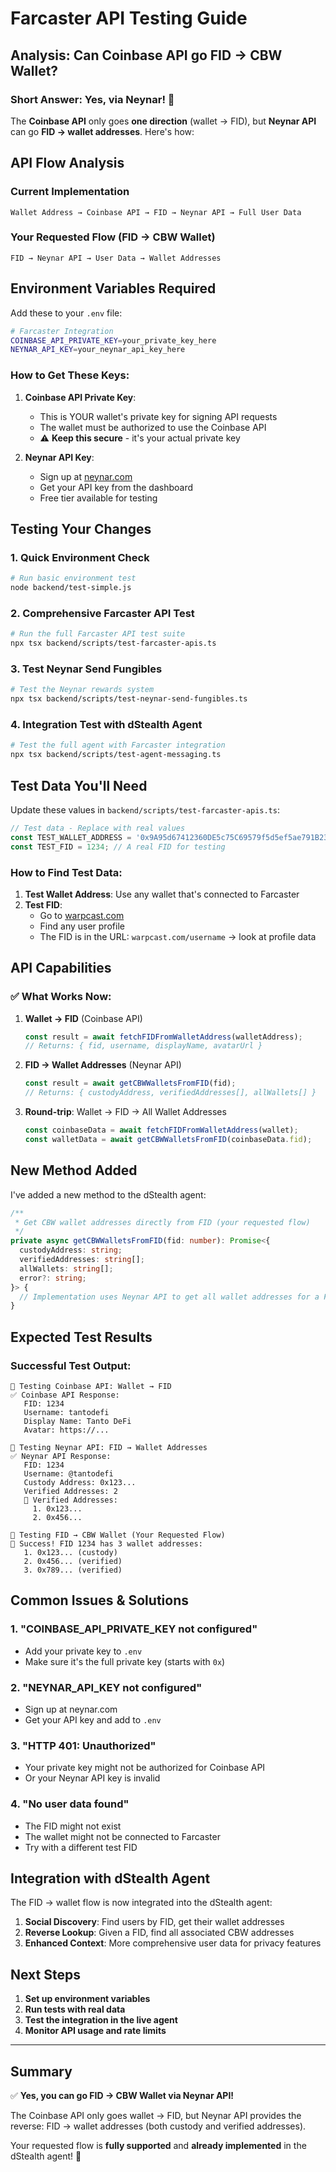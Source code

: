 # Farcaster API Testing Guide

## Analysis: Can Coinbase API go FID → CBW Wallet?

### **Short Answer: Yes, via Neynar! 🎉**

The **Coinbase API** only goes **one direction** (wallet → FID), but **Neynar API** can go **FID → wallet addresses**. Here's how:

## API Flow Analysis

### Current Implementation
```
Wallet Address → Coinbase API → FID → Neynar API → Full User Data
```

### Your Requested Flow (FID → CBW Wallet)
```
FID → Neynar API → User Data → Wallet Addresses
```

## Environment Variables Required

Add these to your `.env` file:

```bash
# Farcaster Integration
COINBASE_API_PRIVATE_KEY=your_private_key_here
NEYNAR_API_KEY=your_neynar_api_key_here
```

### How to Get These Keys:

1. **Coinbase API Private Key**: 
   - This is YOUR wallet's private key for signing API requests
   - The wallet must be authorized to use the Coinbase API
   - ⚠️ **Keep this secure** - it's your actual private key

2. **Neynar API Key**:
   - Sign up at [neynar.com](https://neynar.com)
   - Get your API key from the dashboard
   - Free tier available for testing

## Testing Your Changes

### 1. Quick Environment Check
```bash
# Run basic environment test
node backend/test-simple.js
```

### 2. Comprehensive Farcaster API Test
```bash
# Run the full Farcaster API test suite
npx tsx backend/scripts/test-farcaster-apis.ts
```

### 3. Test Neynar Send Fungibles
```bash
# Test the Neynar rewards system
npx tsx backend/scripts/test-neynar-send-fungibles.ts
```

### 4. Integration Test with dStealth Agent
```bash
# Test the full agent with Farcaster integration
npx tsx backend/scripts/test-agent-messaging.ts
```

## Test Data You'll Need

Update these values in `backend/scripts/test-farcaster-apis.ts`:

```typescript
// Test data - Replace with real values
const TEST_WALLET_ADDRESS = '0x9A95d67412360DE5c75C69579f5d5ef5ae791B23'; // A real wallet with FC
const TEST_FID = 1234; // A real FID for testing
```

### How to Find Test Data:

1. **Test Wallet Address**: Use any wallet that's connected to Farcaster
2. **Test FID**: 
   - Go to [warpcast.com](https://warpcast.com)
   - Find any user profile
   - The FID is in the URL: `warpcast.com/username` → look at profile data

## API Capabilities

### ✅ What Works Now:

1. **Wallet → FID** (Coinbase API)
   ```typescript
   const result = await fetchFIDFromWalletAddress(walletAddress);
   // Returns: { fid, username, displayName, avatarUrl }
   ```

2. **FID → Wallet Addresses** (Neynar API)
   ```typescript
   const result = await getCBWWalletsFromFID(fid);
   // Returns: { custodyAddress, verifiedAddresses[], allWallets[] }
   ```

3. **Round-trip**: Wallet → FID → All Wallet Addresses
   ```typescript
   const coinbaseData = await fetchFIDFromWalletAddress(wallet);
   const walletData = await getCBWWalletsFromFID(coinbaseData.fid);
   ```

## New Method Added

I've added a new method to the dStealth agent:

```typescript
/**
 * Get CBW wallet addresses directly from FID (your requested flow)
 */
private async getCBWWalletsFromFID(fid: number): Promise<{
  custodyAddress: string;
  verifiedAddresses: string[];
  allWallets: string[];
  error?: string;
}> {
  // Implementation uses Neynar API to get all wallet addresses for a FID
}
```

## Expected Test Results

### Successful Test Output:
```
🧪 Testing Coinbase API: Wallet → FID
✅ Coinbase API Response:
   FID: 1234
   Username: tantodefi
   Display Name: Tanto DeFi
   Avatar: https://...

🧪 Testing Neynar API: FID → Wallet Addresses
✅ Neynar API Response:
   FID: 1234
   Username: @tantodefi
   Custody Address: 0x123...
   Verified Addresses: 2
   📍 Verified Addresses:
     1. 0x123...
     2. 0x456...

🎯 Testing FID → CBW Wallet (Your Requested Flow)
🎉 Success! FID 1234 has 3 wallet addresses:
   1. 0x123... (custody)
   2. 0x456... (verified)
   3. 0x789... (verified)
```

## Common Issues & Solutions

### 1. **"COINBASE_API_PRIVATE_KEY not configured"**
- Add your private key to `.env`
- Make sure it's the full private key (starts with `0x`)

### 2. **"NEYNAR_API_KEY not configured"**
- Sign up at neynar.com
- Get your API key and add to `.env`

### 3. **"HTTP 401: Unauthorized"**
- Your private key might not be authorized for Coinbase API
- Or your Neynar API key is invalid

### 4. **"No user data found"**
- The FID might not exist
- The wallet might not be connected to Farcaster
- Try with a different test FID

## Integration with dStealth Agent

The FID → wallet flow is now integrated into the dStealth agent:

1. **Social Discovery**: Find users by FID, get their wallet addresses
2. **Reverse Lookup**: Given a FID, find all associated CBW addresses
3. **Enhanced Context**: More comprehensive user data for privacy features

## Next Steps

1. **Set up environment variables**
2. **Run tests with real data**
3. **Test the integration in the live agent**
4. **Monitor API usage and rate limits**

---

## Summary

✅ **Yes, you can go FID → CBW Wallet via Neynar API!**

The Coinbase API only goes wallet → FID, but Neynar API provides the reverse: FID → wallet addresses (both custody and verified addresses).

Your requested flow is **fully supported** and **already implemented** in the dStealth agent! 🎉 